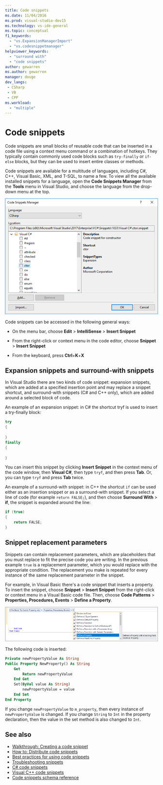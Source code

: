 ```yaml
---
title: Code snippets
ms.date: 11/04/2016
ms.prod: visual-studio-dev15
ms.technology: vs-ide-general
ms.topic: conceptual
f1_keywords:
  - "vs.ExpansionManagerImport"
  - "vs.codesnippetmanager"
helpviewer_keywords:
  - "surround with"
  - "code snippets"
author: gewarren
ms.author: gewarren
manager: douge
dev_langs:
 - CSharp
 - VB
 - CPP
ms.workload:
  - "multiple"
---
```

# Code snippets

Code snippets are small blocks of reusable code that can be inserted in a code file using a context menu command or a combination of hotkeys. They typically contain commonly used code blocks such as `try-finally` or `if-else` blocks, but they can be used to insert entire classes or methods.

Code snippets are available for a multitude of languages, including C#, C++, Visual Basic, XML, and T-SQL, to name a few. To view all the available installed snippets for a language, open the **Code Snippets Manager** from the **Tools** menu in Visual Studio, and choose the language from the drop-down menu at the top.

![Code Snippets Manager dialog box](media/code-snippets-manager.png)

Code snippets can be accessed in the following general ways:

- On the menu bar, choose **Edit** > **IntelliSense** > **Insert Snippet**

- From the right-click or context menu in the code editor, choose **Snippet** > **Insert Snippet**

- From the keyboard, press **Ctrl**+**K**+**X**

## Expansion snippets and surround-with snippets

In Visual Studio there are two kinds of code snippet: expansion snippets, which are added at a specified insertion point and may replace a snippet shortcut, and surround-with snippets (C# and C++ only), which are added around a selected block of code.

An example of an expansion snippet: in C# the shortcut tryf is used to insert a try-finally block:

```csharp
try
{

}
finally
{

}
```

You can insert this snippet by clicking **Insert Snippet** in the context menu of the code window, then **Visual C#**, then type `tryf`, and then press **Tab**. Or, you can type `tryf` and press **Tab** twice.

An example of a surround-with snippet: in C++ the shortcut `if` can be used either as an insertion snippet or as a surround-with snippet. If you select a line of code (for example `return FALSE;`), and then choose **Surround With** > **if**, the snippet is expanded around the line:

```cpp
if (true)
{
    return FALSE;
}
```

## Snippet replacement parameters

Snippets can contain replacement parameters, which are placeholders that you must replace to fit the precise code you are writing. In the previous example `true` is a replacement parameter, which you would replace with the appropriate condition. The replacement you make is repeated for every instance of the same replacement parameter in the snippet.

For example, in Visual Basic there's a code snippet that inserts a property. To insert the snippet, choose **Snippet** > **Insert Snippet** from the right-click or context menu in a Visual Basic code file. Then, choose **Code Patterns** > **Properties, Procedures, Events** > **Define a Property**.

![Code snippet menu for Define a Property](media/code-snippets-vb-property.png)

The following code is inserted:

```vb
Private newPropertyValue As String
Public Property NewProperty() As String
    Get
        Return newPropertyValue
    End Get
    Set(ByVal value As String)
        newPropertyValue = value
    End Set
End Property
```

If you change `newPropertyValue` to `m_property`, then every instance of `newPropertyValue` is changed. If you change `String` to `Int` in the property declaration, then the value in the set method is also changed to `Int`.

## See also

- [Walkthrough: Creating a code snippet](../ide/walkthrough-creating-a-code-snippet.md)
- [How to: Distribute code snippets](../ide/how-to-distribute-code-snippets.md)
- [Best practices for using code snippets](../ide/best-practices-for-using-code-snippets.md)
- [Troubleshooting snippets](../ide/troubleshooting-snippets.md)
- [C# code snippets](../ide/visual-csharp-code-snippets.md)
- [Visual C++ code snippets](../ide/visual-cpp-code-snippets.md)
- [Code snippets schema reference](../ide/code-snippets-schema-reference.md)
